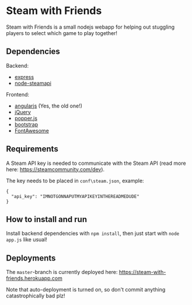 # Steam with Friends

Steam with Friends is a small nodejs webapp for helping out stuggling players to select which game to play together!


## Dependencies

Backend:
* [express](https://expressjs.com/)
* [node-steamapi](https://github.com/xDimGG/node-steamapi)

Frontend:
* [angularjs](https://angularjs.org/) (Yes, the old one!)
* [jQuery](https://jquery.com/)
* [popper.js](https://popper.js.org)
* [bootstrap](https://getbootstrap.com/)
* [FontAwesome](https://fontawesome.com/)

## Requirements

A Steam API key is needed to communicate with the Steam API (read more here: https://steamcommunity.com/dev).

The key needs to be placed in `conf\steam.json`, example:

    {
      "api_key": "IMNOTGONNAPUTMYAPIKEYINTHEREADMEDUDE"
    }

## How to install and run

Install backend dependencies with `npm install`, then just start with `node app.js` like usual!

## Deployments
The `master`-branch is currently deployed here: https://steam-with-friends.herokuapp.com

Note that auto-deployment is turned on, so don't commit anything catastrophically bad plz!
